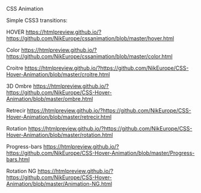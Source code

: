 

CSS Animation


Simple CSS3 transitions:

HOVER https://htmlpreview.github.io/?https://github.com/NikEurope/cssanimation/blob/master/hover.html

Color https://htmlpreview.github.io/?https://github.com/NikEurope/cssanimation/blob/master/color.html

Croitre https://htmlpreview.github.io/?https://github.com/NikEurope/CSS-Hover-Animation/blob/master/croitre.html

3D Ombre https://htmlpreview.github.io/?https://github.com/NikEurope/CSS-Hover-Animation/blob/master/ombre.html

Retrecir https://htmlpreview.github.io/?https://github.com/NikEurope/CSS-Hover-Animation/blob/master/retrecir.html

Rotation https://htmlpreview.github.io/?https://github.com/NikEurope/CSS-Hover-Animation/blob/master/rotation.html

Progress-bars  https://htmlpreview.github.io/?https://github.com/NikEurope/CSS-Hover-Animation/blob/master/Progress-bars.html


Rotation NG   https://htmlpreview.github.io/?https://github.com/NikEurope/CSS-Hover-Animation/blob/master/Animation-NG.html

